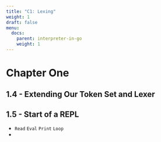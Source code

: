 ```yaml
---
title: "C1: Lexing"
weight: 1
draft: false
menu:
  docs:
    parent: interpreter-in-go
    weight: 1
---
```


# Chapter One

## 1.4 - Extending Our Token Set and Lexer

## 1.5 - Start of a REPL
- `Read` `Eval` `Print` `Loop`
- 
